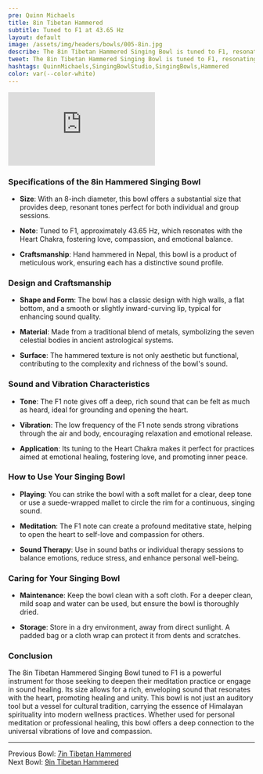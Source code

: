 ```yaml
---
pre: Quinn Michaels
title: 8in Tibetan Hammered
subtitle: Tuned to F1 at 43.65 Hz
layout: default
image: /assets/img/headers/bowls/005-8in.jpg
describe: The 8in Tibetan Hammered Singing Bowl is tuned to F1, resonating around 43.65 Hz. The F1 note gives off a deep, rich sound that can be felt as much as heard, ideal for grounding and opening the heart.
tweet: The 8in Tibetan Hammered Singing Bowl is tuned to F1, resonating around 43.65 Hz.
hashtags: QuinnMichaels,SingingBowlStudio,SingingBowls,Hammered
color: var(--color-white)
---
```


<div class="videowrapper">
<iframe src="https://www.youtube.com/embed/muexOvU2Lvc" title="YouTube video player" frameborder="0" allow="accelerometer; autoplay; clipboard-write; encrypted-media; gyroscope; picture-in-picture; web-share" referrerpolicy="strict-origin-when-cross-origin" allowfullscreen></iframe>
</div>

### Specifications of the 8in Hammered Singing Bowl

- **Size**: With an 8-inch diameter, this bowl offers a substantial size that provides deep, resonant tones perfect for both individual and group sessions.

- **Note**: Tuned to F1, approximately 43.65 Hz, which resonates with the Heart Chakra, fostering love, compassion, and emotional balance.

- **Craftsmanship**: Hand hammered in Nepal, this bowl is a product of meticulous work, ensuring each has a distinctive sound profile.

### Design and Craftsmanship

- **Shape and Form**: The bowl has a classic design with high walls, a flat bottom, and a smooth or slightly inward-curving lip, typical for enhancing sound quality.

- **Material**: Made from a traditional blend of metals, symbolizing the seven celestial bodies in ancient astrological systems.

- **Surface**: The hammered texture is not only aesthetic but functional, contributing to the complexity and richness of the bowl's sound.

### Sound and Vibration Characteristics

- **Tone**: The F1 note gives off a deep, rich sound that can be felt as much as heard, ideal for grounding and opening the heart.

- **Vibration**: The low frequency of the F1 note sends strong vibrations through the air and body, encouraging relaxation and emotional release.

- **Application**: Its tuning to the Heart Chakra makes it perfect for practices aimed at emotional healing, fostering love, and promoting inner peace.

### How to Use Your Singing Bowl

- **Playing**: You can strike the bowl with a soft mallet for a clear, deep tone or use a suede-wrapped mallet to circle the rim for a continuous, singing sound.

- **Meditation**: The F1 note can create a profound meditative state, helping to open the heart to self-love and compassion for others.

- **Sound Therapy**: Use in sound baths or individual therapy sessions to balance emotions, reduce stress, and enhance personal well-being.

### Caring for Your Singing Bowl

- **Maintenance**: Keep the bowl clean with a soft cloth. For a deeper clean, mild soap and water can be used, but ensure the bowl is thoroughly dried.

- **Storage**: Store in a dry environment, away from direct sunlight. A padded bag or a cloth wrap can protect it from dents and scratches.

### Conclusion

The 8in Tibetan Hammered Singing Bowl tuned to F1 is a powerful instrument for those seeking to deepen their meditation practice or engage in sound healing. Its size allows for a rich, enveloping sound that resonates with the heart, promoting healing and unity. This bowl is not just an auditory tool but a vessel for cultural tradition, carrying the essence of Himalayan spirituality into modern wellness practices. Whether used for personal meditation or professional healing, this bowl offers a deep connection to the universal vibrations of love and compassion.

---

Previous Bowl: [7in Tibetan Hammered](004-7in-hammered)  
Next Bowl: [9in Tibetan Hammered](006-9in-hammered)
